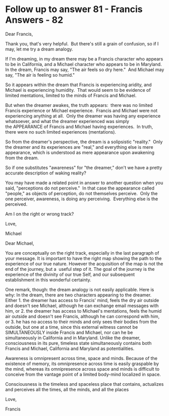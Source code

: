 # Follow up to answer 81 - Francis Answers - 82

Dear Francis,

Thank you, that's very helpful.&nbsp; But there's still a grain of confusion, so if I may, let me try a dream analogy.

If I'm dreaming, in my dream there may be a Francis character who appears to be in California, and a Michael character who appears to be in Maryland.&nbsp; In the dream, Francis may say, &quot;The air feels so dry here.&quot;&nbsp; And Michael may say, &quot;The air is feeling so humid.&quot;

So it appears within the dream that Francis is experiencing aridity, and Michael is experiencing humidity.&nbsp; That would seem to be evidence of limited mentations, limited to the minds of Francis and Michael.

But when the dreamer awakes, the truth appears:&nbsp; there was no limited Francis experience or Michael experience.&nbsp; Francis and Michael were not experiencing anything at all.&nbsp; Only the dreamer was having any experience whatsoever, and what the dreamer experienced was simply the&nbsp;APPEARANCE of Francis and Michael having experiences.&nbsp; In truth, there were no such limited experiences (mentations).

So from the dreamer's perspective,&nbsp;the dream&nbsp;is a solipsistic &quot;reality.&quot;&nbsp; Only the dreamer and its experiences are &quot;real,&quot; and everything else is mere appearance, which is understood as mere appearance upon awakening from the dream.

So if one substitutes &quot;awareness&quot; for &quot;the dreamer,&quot; don't we have a pretty accurate description of waking reality?

You may have made a&nbsp;related point in answer to another question when you said, &quot;perceptions do not perceive.&quot;&nbsp;&nbsp;In that case&nbsp;the appearance called &quot;people,&quot; as objects of perception, do not themselves perceive.&nbsp; Only the one perceiver, awareness, is doing any perceiving.&nbsp; Everything else is the perceived.

Am I on the right or wrong track?&nbsp;

Love,

Michael

Dear Michael,

You are conceptually on the right track, especially in the last paragraph of your message. It is important to have the right map showing the path to the experience of our true nature. However the acquisition of the map is not the end of the journey, but a &nbsp;useful step of it. The goal of the journey is the experience of the divinity of our true Self, and our subsequent establishment in this wonderful certainty.

One remark, though: the dream analogy is not easily applicable. Here is why: In the dream, there are two characters appearing to the dreamer. Either 1. the dreamer has access to Francis' mind, feels the dry air outside and doesn't see Michael, although he can exchange email messages with him, or 2. the dreamer has access to Michael's mentations, feels the humid air outside and doesn't see Francis, although he can correspond with him, or 3. he has no access to their minds and only sees their bodies from the outside, but one at a time, since this external witness cannot be SIMULTANEOUSLY inside Francis and Michael, nor can he be simultaneously in California and in Maryland. Unlike the dreamer, consciousness in its pure, timeless state simultaneously contains both Francis and Michael, California and Maryland as potentialities.&nbsp;

Awareness is omnipresent across time, space and minds. Because of the existence of memory, its omnipresence across time is easily graspable by the mind, whereas its omnipresence across space and minds is difficult to conceive from the vantage point of a limited body-mind localized in space.

Consciousness is the timeless and spaceless place that contains, actualizes and perceives all the times, all the minds, and all the places

Love,

Francis

